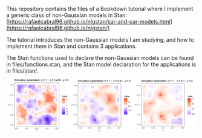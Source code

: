 
This repository contains the files of a Bookdown tutorial where I implement a generic class of non-Gaussian models in Stan: [https://rafaelcabral96.github.io/nigstan/sar-and-car-models.html](https://rafaelcabral96.github.io/nigstan/)

The tutorial introduces the non-Gaussian models I am studying, and how to implement them in Stan and contains 3 applications.

The Stan functions used to declare the non-Gaussian models can be found in files/functions.stan, and the Stan model declaration for the applications is in files/stan/.


![](files/images/sim3.png)
